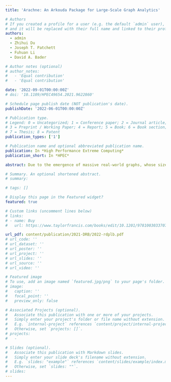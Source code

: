 ```yaml
---
title: 'Arachne: An Arkouda Package for Large-Scale Graph Analytics'

# Authors
# If you created a profile for a user (e.g. the default `admin` user), write the username (folder name) here
# and it will be replaced with their full name and linked to their profile.
authors:
  - admin
  - Zhihui Du
  - Joseph T. Patchett
  - Fuhuan Li
  - David A. Bader

# Author notes (optional)
# author_notes:
#   - 'Equal contribution'
#   - 'Equal contribution'

date: '2022-09-01T00:00:00Z'
# doi: '10.1109/HPEC49654.2021.9622860'

# Schedule page publish date (NOT publication's date).
publishDate: '2022-06-01T00:00:00Z'

# Publication type.
# Legend: 0 = Uncategorized; 1 = Conference paper; 2 = Journal article;
# 3 = Preprint / Working Paper; 4 = Report; 5 = Book; 6 = Book section;
# 7 = Thesis; 8 = Patent
publication_types: ['1']

# Publication name and optional abbreviated publication name.
publication: In *High Performance Extreme Computing*
publication_short: In *HPEC*

abstract: Due to the emergence of massive real-world graphs, whose sizes may extend to terabytes, new tools must be developed to enable data scientists to handle such graphs efficiently. These graphs may include social networks, computer networks, and genomes. In this paper, we propose a novel graph package, Arachne, to make large-scale graph analytics more effortless and efficient based on the open-source Arkouda framework. Arkouda has been developed to allow users to perform massively parallel computations on distributed data with an interface similar to NumPy. In this package, we developed a fundamental sparse graph data structure and then built several useful graph algorithms around our data structure to form a basic algorithmic library. Benchmarks and tools were also developed to evaluate and demonstrate the use of our graph algorithms. The graph algorithms we have implemented thus far include breadth-first search (BFS), connected components (CC), k-Truss (KT), Jaccard coefficients (JC), triangle counting (TC), and triangle centrality (TCE). Their corresponding experimental results based on realworld and synthetic graphs are presented. Arachne is organized as an Arkouda extension package and is publicly available on GitHub (https://github.com/Bears-R-Us/arkouda-njit).

# Summary. An optional shortened abstract.
# summary:

# tags: []

# Display this page in the Featured widget?
featured: true

# Custom links (uncomment lines below)
# links:
# - name: Buy
#   url: https://www.taylorfrancis.com/books/edit/10.1201/9781003033707/massive-graph-analytics-david-bader

url_pdf: content/publication/2021-DRB/2022-rdplb.pdf
# url_code: ''
# url_dataset: ''
# url_poster: ''
# url_project: ''
# url_slides: ''
# url_source: ''
# url_video: ''

# Featured image
# To use, add an image named `featured.jpg/png` to your page's folder.
# image:
#   caption: ''
#   focal_point: ''
#   preview_only: false

# Associated Projects (optional).
#   Associate this publication with one or more of your projects.
#   Simply enter your project's folder or file name without extension.
#   E.g. `internal-project` references `content/project/internal-project/index.md`.
#   Otherwise, set `projects: []`.
# projects:
#   -

# Slides (optional).
#   Associate this publication with Markdown slides.
#   Simply enter your slide deck's filename without extension.
#   E.g. `slides: "example"` references `content/slides/example/index.md`.
#   Otherwise, set `slides: ""`.
# slides:
---
```


<!-- {{% callout note %}}
Click the _Cite_ button above to demo the feature to enable visitors to import publication metadata into their reference management software.
{{% /callout %}}

{{% callout note %}}
Create your slides in Markdown - click the _Slides_ button to check out the example.
{{% /callout %}}

Supplementary notes can be added here, including [code, math, and images](https://wowchemy.com/docs/writing-markdown-latex/). -->
